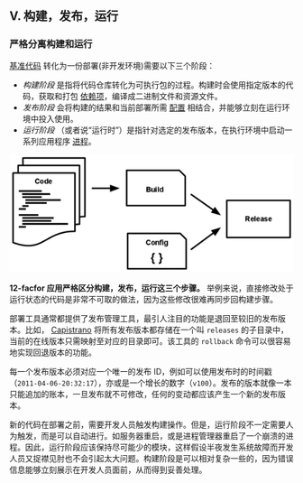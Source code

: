 ## V. 构建，发布，运行
### 严格分离构建和运行

[基准代码](./codebase) 转化为一份部署(非开发环境)需要以下三个阶段：

* *构建阶段* 是指将代码仓库转化为可执行包的过程。构建时会使用指定版本的代码，获取和打包 [依赖项](./dependencies)，编译成二进制文件和资源文件。
* *发布阶段* 会将构建的结果和当前部署所需 [配置](./config) 相结合，并能够立刻在运行环境中投入使用。
* *运行阶段* （或者说“运行时”）是指针对选定的发布版本，在执行环境中启动一系列应用程序 [进程](./processes)。

![代码被构建，然后和配置结合成为发布版本](../images/release.png)

**12-facfor 应用严格区分构建，发布，运行这三个步骤。** 举例来说，直接修改处于运行状态的代码是非常不可取的做法，因为这些修改很难再同步回构建步骤。

部署工具通常都提供了发布管理工具，最引人注目的功能是退回至较旧的发布版本。比如， [Capistrano](https://github.com/capistrano/capistrano/wiki)  将所有发布版本都存储在一个叫 `releases` 的子目录中，当前的在线版本只需映射至对应的目录即可。该工具的 `rollback` 命令可以很容易地实现回退版本的功能。

每一个发布版本必须对应一个唯一的发布 ID，例如可以使用发布时的时间戳（`2011-04-06-20:32:17`），亦或是一个增长的数字（`v100`）。发布的版本就像一本只能追加的账本，一旦发布就不可修改，任何的变动都应该产生一个新的发布版本。

新的代码在部署之前，需要开发人员触发构建操作。但是，运行阶段不一定需要人为触发，而是可以自动进行。如服务器重启，或是进程管理器重启了一个崩溃的进程。因此，运行阶段应该保持尽可能少的模块，这样假设半夜发生系统故障而开发人员又捉襟见肘也不会引起太大问题。构建阶段是可以相对复杂一些的，因为错误信息能够立刻展示在开发人员面前，从而得到妥善处理。

